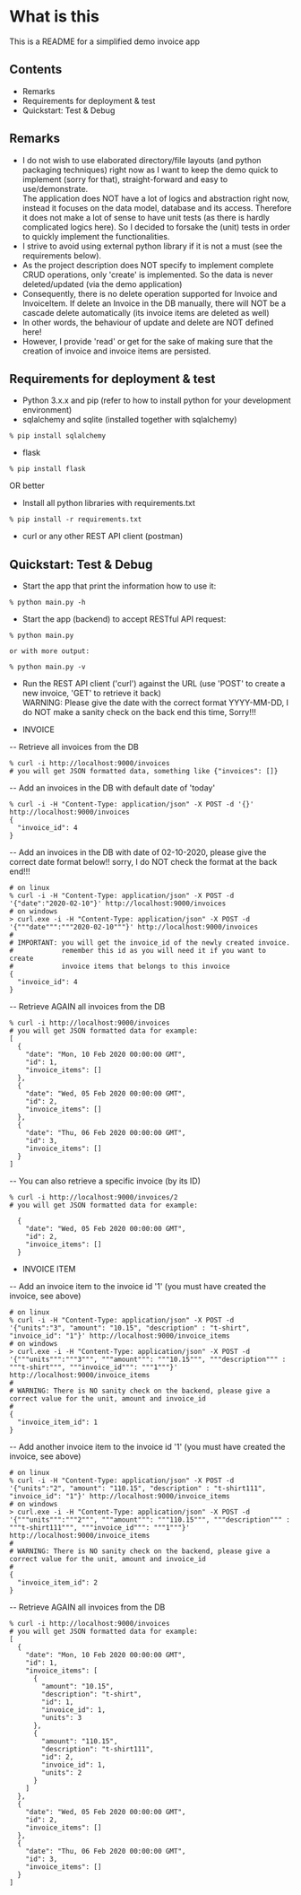 # What is this
This is a README for a simplified demo invoice app

## Contents
- Remarks
- Requirements for deployment & test    
- Quickstart: Test & Debug    

## Remarks
- I do not wish to use elaborated directory/file layouts (and python packaging techniques) right now as I want to keep the demo quick to implement (sorry for that), straight-forward and easy to use/demonstrate.     
  The application does NOT have a lot of logics and abstraction right now,
  instead it focuses on the data model, database and its access.
  Therefore it does not make a lot of sense to have unit tests (as there is hardly complicated logics here).
  So I decided to forsake the (unit) tests in order to quickly implement the functionalities. 
- I strive to avoid using external python library if it is not a must (see the requirements below).   
- As the project description does NOT specify to implement complete CRUD operations, only 'create' is implemented. So the data is never deleted/updated (via the demo application)
- Consequently, there is no delete operation supported for Invoice and InvoiceItem. If delete an Invoice in the DB manually, there will NOT be a cascade delete automatically (its invoice items are deleted as well)
- In other words, the behaviour of update and delete are NOT defined here!
- However, I provide 'read' or get for the sake of making sure that the creation of invoice and invoice items are persisted.

## Requirements for deployment & test  
- Python 3.x.x and pip (refer to how to install python for your development environment)  
- sqlalchemy and sqlite (installed together with sqlalchemy)
```
% pip install sqlalchemy

```
- flask  
```
% pip install flask

```  
OR better
- Install all python libraries with requirements.txt
```
% pip install -r requirements.txt

```  
- curl or any other REST API client (postman)

## Quickstart: Test & Debug       
- Start the app that print the information how to use it:   
```
% python main.py -h

```  
- Start the app (backend) to accept RESTful API request:   
```
% python main.py

or with more output:

% python main.py -v

```  
- Run the REST API client ('curl') against the URL (use 'POST' to create a new invoice, 'GET' to retrieve it back)    
WARNING: Please give the date with the correct format YYYY-MM-DD, I do NOT make a sanity check on the back end this time, Sorry!!!

- INVOICE  

-- Retrieve all invoices from the DB
```
% curl -i http://localhost:9000/invoices
# you will get JSON formatted data, something like {"invoices": []}
```

-- Add an invoices in the DB with default date of 'today'
```
% curl -i -H "Content-Type: application/json" -X POST -d '{}' http://localhost:9000/invoices
{
  "invoice_id": 4
}
```

-- Add an invoices in the DB with date of 02-10-2020, please give the correct date format below!! sorry, I do NOT check the format at the back end!!!
```
# on linux
% curl -i -H "Content-Type: application/json" -X POST -d '{"date":"2020-02-10"}' http://localhost:9000/invoices
# on windows
> curl.exe -i -H "Content-Type: application/json" -X POST -d '{"""date""":"""2020-02-10"""}' http://localhost:9000/invoices
#
# IMPORTANT: you will get the invoice_id of the newly created invoice.
#            remember this id as you will need it if you want to create
#            invoice items that belongs to this invoice
{
  "invoice_id": 4
}
```  
-- Retrieve AGAIN all invoices from the DB
```
% curl -i http://localhost:9000/invoices
# you will get JSON formatted data for example:
[
  {
    "date": "Mon, 10 Feb 2020 00:00:00 GMT",
    "id": 1,
    "invoice_items": []
  },
  {
    "date": "Wed, 05 Feb 2020 00:00:00 GMT",
    "id": 2,
    "invoice_items": []
  },
  {
    "date": "Thu, 06 Feb 2020 00:00:00 GMT",
    "id": 3,
    "invoice_items": []
  }
]
```    
-- You can also retrieve a specific invoice (by its ID)
```
% curl -i http://localhost:9000/invoices/2
# you will get JSON formatted data for example:

  {
    "date": "Wed, 05 Feb 2020 00:00:00 GMT",
    "id": 2,
    "invoice_items": []
  }
```   

- INVOICE ITEM

-- Add an invoice item to the invoice id '1' (you must have created the invoice, see above) 
```
# on linux
% curl -i -H "Content-Type: application/json" -X POST -d '{"units":"3", "amount": "10.15", "description" : "t-shirt", "invoice_id": "1"}' http://localhost:9000/invoice_items
# on windows
> curl.exe -i -H "Content-Type: application/json" -X POST -d '{"""units""":"""3""", """amount""": """10.15""", """description""" : """t-shirt""", """invoice_id""": """1"""}' http://localhost:9000/invoice_items
#
# WARNING: There is NO sanity check on the backend, please give a correct value for the unit, amount and invoice_id
# 
{
  "invoice_item_id": 1
}
```    
-- Add another invoice item to the invoice id '1' (you must have created the invoice, see above) 
```
# on linux
% curl -i -H "Content-Type: application/json" -X POST -d '{"units":"2", "amount": "110.15", "description" : "t-shirt111", "invoice_id": "1"}' http://localhost:9000/invoice_items
# on windows
> curl.exe -i -H "Content-Type: application/json" -X POST -d '{"""units""":"""2""", """amount""": """110.15""", """description""" : """t-shirt111""", """invoice_id""": """1"""}' http://localhost:9000/invoice_items
#
# WARNING: There is NO sanity check on the backend, please give a correct value for the unit, amount and invoice_id
# 
{
  "invoice_item_id": 2
}
```    
-- Retrieve AGAIN all invoices from the DB
```
% curl -i http://localhost:9000/invoices
# you will get JSON formatted data for example:
[
  {
    "date": "Mon, 10 Feb 2020 00:00:00 GMT",
    "id": 1,
    "invoice_items": [
      {
        "amount": "10.15",
        "description": "t-shirt",
        "id": 1,
        "invoice_id": 1,
        "units": 3
      },
      {
        "amount": "110.15",
        "description": "t-shirt111",
        "id": 2,
        "invoice_id": 1,
        "units": 2
      }
    ]
  },
  {
    "date": "Wed, 05 Feb 2020 00:00:00 GMT",
    "id": 2,
    "invoice_items": []
  },
  {
    "date": "Thu, 06 Feb 2020 00:00:00 GMT",
    "id": 3,
    "invoice_items": []
  }
]
```    
